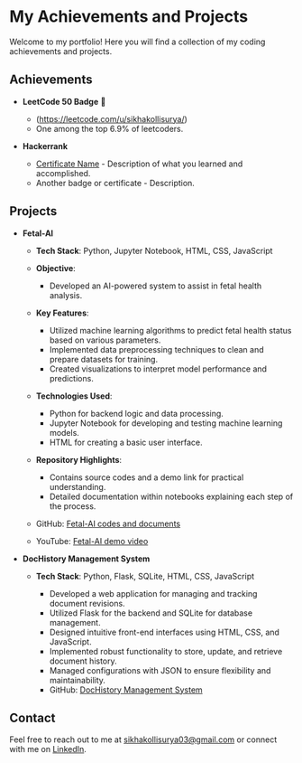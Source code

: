 <!--
## Hi there 👋


**sikhakollisurya/sikhakollisurya** is a ✨ _special_ ✨ repository because its `README.md` (this file) appears on your GitHub profile.

Here are some ideas to get you started:

- 🔭 I’m currently working on ...
- 🌱 I’m currently learning ...
- 👯 I’m looking to collaborate on ...
- 🤔 I’m looking for help with ...
- 💬 Ask me about ...
- 📫 How to reach me: ...
- 😄 Pronouns: ...
- ⚡ Fun fact: ...
-->

# My Achievements and Projects

Welcome to my portfolio! Here you will find a collection of my coding achievements and projects.

## Achievements

- **LeetCode 50 Badge** 🏅
  - (https://leetcode.com/u/sikhakollisurya/)
  - One among the top 6.9% of leetcoders.

- **Hackerrank**
  - [Certificate Name](https://www.hackerrank.com/profile/sikhakollisurya1) - Description of what you learned and accomplished.
  - Another badge or certificate - Description.

## Projects
<!--
- **Project Name**
  - Description: Brief overview of the project.
  - Technologies used: List of technologies.
  - Link: [GitHub Repository](link-to-project)

- **Another Project**
  - Description: Brief overview.
  - Technologies used: List.
  - Link: [GitHub Repository](link-to-project)
-->
- **Fetal-AI**
  - **Tech Stack**: Python, Jupyter Notebook, HTML, CSS, JavaScript

  - **Objective**:
    - Developed an AI-powered system to assist in fetal health analysis.
  - **Key Features**:
    - Utilized machine learning algorithms to predict fetal health status based on various parameters.
    - Implemented data preprocessing techniques to clean and prepare datasets for training.
    - Created visualizations to interpret model performance and predictions.
  - **Technologies Used**:
    - Python for backend logic and data processing.
    - Jupyter Notebook for developing and testing machine learning models.
    - HTML for creating a basic user interface.
  - **Repository Highlights**:
    - Contains source codes and a demo link for practical understanding.
    - Detailed documentation within notebooks explaining each step of the process.
  - GitHub: [Fetal-AI codes and documents](https://github.com/sikhakollisurya/Fetal-AI/tree/main/Fetal_AI_source_codes)
  - YouTube: [Fetal-AI demo video](https://youtu.be/rvJUvkdkcpM)
 


- **DocHistory Management System**
  - **Tech Stack**: Python, Flask, SQLite, HTML, CSS, JavaScript

    - Developed a web application for managing and tracking document revisions.
    - Utilized Flask for the backend and SQLite for database management.
    - Designed intuitive front-end interfaces using HTML, CSS, and JavaScript.
    - Implemented robust functionality to store, update, and retrieve document history.
    - Managed configurations with JSON to ensure flexibility and maintainability.
    - GitHub: [DocHistory Management System](https://github.com/sikhakollisurya/DocHistory-Management-System)

## Contact

Feel free to reach out to me at [sikhakollisurya03@gmail.com](mailto:sikhakollisurya03@gmail.com) or connect with me on [LinkedIn](https://www.linkedin.com/sikhakollisurya).
